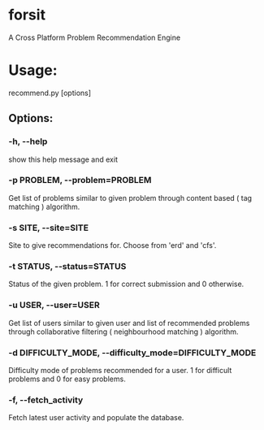 forsit
======

A Cross Platform Problem Recommendation Engine

# Usage:

recommend.py [options]

## Options:

### -h, --help
show this help message and exit
### -p PROBLEM, --problem=PROBLEM
Get list of problems similar to given problem through content based ( tag matching ) algorithm.
### -s SITE, --site=SITE
Site to give recommendations for. Choose from 'erd' and 'cfs'.
### -t STATUS, --status=STATUS
Status of the given problem. 1 for correct submission and 0 otherwise.
### -u USER, --user=USER
Get list of users similar to given user and list of recommended problems through collaborative filtering ( neighbourhood matching ) algorithm.
### -d DIFFICULTY_MODE, --difficulty_mode=DIFFICULTY_MODE
Difficulty mode of problems recommended for a user. 1 for difficult problems and 0 for easy problems.
### -f, --fetch_activity
Fetch latest user activity and populate the database.
